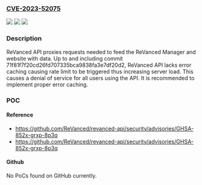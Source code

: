 ### [CVE-2023-52075](https://cve.mitre.org/cgi-bin/cvename.cgi?name=CVE-2023-52075)
![](https://img.shields.io/static/v1?label=Product&message=revanced-api&color=blue)
![](https://img.shields.io/static/v1?label=Version&message=%3D%20%3C%3D%2071f81f7f20cd26fd707335bca9838fa3e7df20d2%20&color=brighgreen)
![](https://img.shields.io/static/v1?label=Vulnerability&message=CWE-755%3A%20Improper%20Handling%20of%20Exceptional%20Conditions&color=brighgreen)

### Description

ReVanced API proxies requests needed to feed the ReVanced Manager and website with data. Up to and including commit 71f81f7f20cd26fd707335bca9838fa3e7df20d2, ReVanced API lacks error caching causing rate limit to be triggered thus increasing server load. This causes a denial of service for all users using the API.  It is recommended to implement proper error caching.

### POC

#### Reference
- https://github.com/ReVanced/revanced-api/security/advisories/GHSA-852x-grxp-8p3q
- https://github.com/ReVanced/revanced-api/security/advisories/GHSA-852x-grxp-8p3q

#### Github
No PoCs found on GitHub currently.

